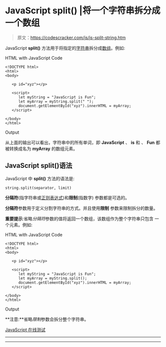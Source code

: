 # JavaScript split() |将一个字符串拆分成一个数组

> 原文：<https://codescracker.com/js/js-split-string.htm>

JavaScript **split()** 方法用于将指定的[字符串](/js/js-strings.htm)拆分成[数组](/js/js-arrays.htm)。例如:

HTML with JavaScript Code

```
<!DOCTYPE html>
<html>
<body>

   <p id="xyz"></p>

   <script>
      let myString = "JavaScript is Fun";
      let myArray = myString.split(" ");
      document.getElementById("xyz").innerHTML = myArray;
   </script>

</body>
</html>
```

Output

从上面的输出可以看出，字符串中的所有单词，即 **JavaScript** 、 **is** 和 、 **Fun** 都被转换成名为 **myArray** 的数组元素。

## JavaScript split()语法

JavaScript 中 **split()** 方法的语法是:

```
string.split(separator, limit)
```

**分隔符**(指字符串或[正则表达式](/js/js-regular-expression.htm))和**限制**(指数字) 参数都是可选的。

**分隔符**参数用于定义分割字符串的方式。并且使用**限制** 参数来限制拆分的数量。

**重要提示**:省略*分隔符*参数的值将返回一个数组，该数组作为整个字符串只包含 一个元素。例如:

HTML with JavaScript Code

```
<!DOCTYPE html>
<html>
<body>

   <p id="xyz"></p>

   <script>
      let myString = "JavaScript is Fun";
      let myArray = myString.split();
      document.getElementById("xyz").innerHTML = myArray;
   </script>

</body>
</html>
```

Output

**注意:**省略*限制*参数会拆分整个字符串。

[JavaScript 在线测试](/exam/showtest.php?subid=6)

* * *

* * *